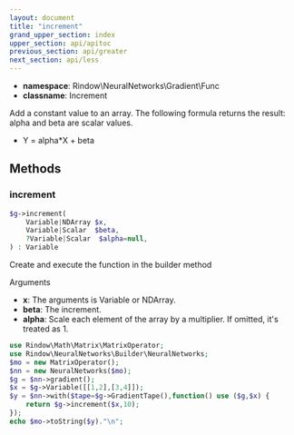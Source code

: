 ```yaml
---
layout: document
title: "increment"
grand_upper_section: index
upper_section: api/apitoc
previous_section: api/greater
next_section: api/less
---
```


- **namespace**: Rindow\NeuralNetworks\Gradient\Func
- **classname**: Increment

Add a constant value to an array. The following formula returns the result: alpha and beta are scalar values.

- Y = alpha*X + beta

Methods
-------

### increment
```php
$g->increment(
    Variable|NDArray $x,
    Variable|Scalar  $beta,
    ?Variable|Scalar  $alpha=null,
) : Variable
```
Create and execute the function in the builder method

Arguments

- **x**: The arguments is Variable or NDArray. 
- **beta**: The increment.
- **alpha**: Scale each element of the array by a multiplier. If omitted, it's treated as 1.

```php
use Rindow\Math\Matrix\MatrixOperator;
use Rindow\NeuralNetworks\Builder\NeuralNetworks;
$mo = new MatrixOperator();
$nn = new NeuralNetworks($mo);
$g = $nn->gradient();
$x = $g->Variable([[1,2],[3,4]]);
$y = $nn->with($tape=$g->GradientTape(),function() use ($g,$x) {
    return $g->increment($x,10);
});
echo $mo->toString($y)."\n";
```
